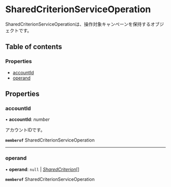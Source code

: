 # SharedCriterionServiceOperation


<div lang=\"ja\">SharedCriterionServiceOperationは、操作対象キャンペーンを保持するオブジェクトです。</div> 

## Table of contents

### Properties

- [accountId](sharedcriterionserviceoperation.md#accountid)
- [operand](sharedcriterionserviceoperation.md#operand)

## Properties

### accountId

• **accountId**: *number*

<div lang=\"ja\">アカウントIDです。</div> 

**`memberof`** SharedCriterionServiceOperation

___

### operand

• **operand**: ``null`` \| [*SharedCriterion*](sharedcriterion.md)[]

**`memberof`** SharedCriterionServiceOperation
